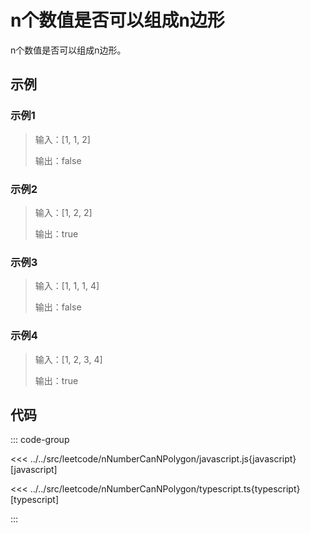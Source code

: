 # n个数值是否可以组成n边形

n个数值是否可以组成n边形。

## 示例

### 示例1

> 输入：[1, 1, 2]
>
> 输出：false

### 示例2

> 输入：[1, 2, 2]
>
> 输出：true

### 示例3

> 输入：[1, 1, 1, 4]
>
> 输出：false

### 示例4

> 输入：[1, 2, 3, 4]
>
> 输出：true

## 代码

::: code-group

<<< ../../src/leetcode/nNumberCanNPolygon/javascript.js{javascript} [javascript]

<<< ../../src/leetcode/nNumberCanNPolygon/typescript.ts{typescript} [typescript]

:::
